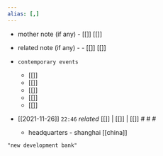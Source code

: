 ```yaml
---
alias: [,]
---
```

- mother note (if any)
		- [[]] [[]]
- related note (if any) -
		- [[]] [[]]
- `contemporary events`
	- [[]]
	- [[]]
	- [[]]
	- [[]]
	- [[]]

- [[2021-11-26]]  `22:46` _related_ [[]] | [[]] | [[]] # # #
	- headquarters - shanghai [[china]]

```query
"new development bank"
```